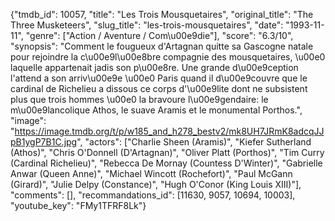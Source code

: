 {"tmdb_id": 10057, "title": "Les Trois Mousquetaires", "original_title": "The Three Musketeers", "slug_title": "les-trois-mousquetaires", "date": "1993-11-11", "genre": ["Action / Aventure / Com\u00e9die"], "score": "6.3/10", "synopsis": "Comment le fougueux d'Artagnan quitte sa Gascogne natale pour rejoindre la c\u00e9l\u00e8bre compagnie des mousquetaires, \u00e0 laquelle appartenait jadis son p\u00e8re. Une grande d\u00e9ception l'attend a son arriv\u00e9e \u00e0 Paris quand il d\u00e9couvre que le cardinal de Richelieu a dissous ce corps d'\u00e9lite dont ne subsistent plus que trois hommes \u00e0 la bravoure l\u00e9gendaire: le m\u00e9lancolique Athos, le suave Aramis et le monumental Porthos.", "image": "https://image.tmdb.org/t/p/w185_and_h278_bestv2/mk8UH7JRmK8adcqJJpB1ygP7B1C.jpg", "actors": ["Charlie Sheen (Aramis)", "Kiefer Sutherland (Athos)", "Chris O'Donnell (D'Artagnan)", "Oliver Platt (Porthos)", "Tim Curry (Cardinal Richelieu)", "Rebecca De Mornay (Countess D'Winter)", "Gabrielle Anwar (Queen Anne)", "Michael Wincott (Rochefort)", "Paul McGann (Girard)", "Julie Delpy (Constance)", "Hugh O'Conor (King Louis XIII)"], "comments": [], "recommandations_id": [11630, 9057, 10694, 10003], "youtube_key": "FMy1TFRF8Lk"}